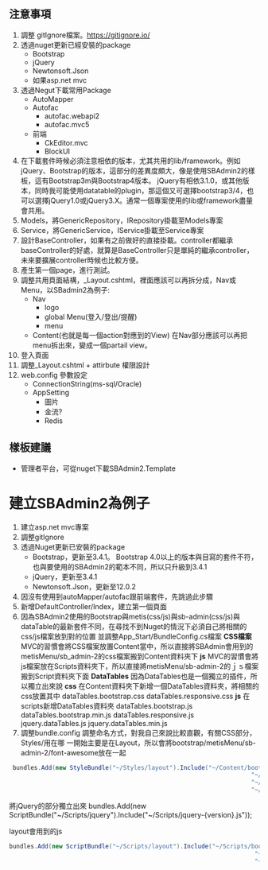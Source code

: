 ## 注意事項

1. 調整 gitIgnore檔案。https://gitignore.io/
2. 透過nuget更新已經安裝的package
   * Bootstrap
   * jQuery
   * Newtonsoft.Json
   * 如果asp.net mvc
3. 透過Negut下載常用Package
   * AutoMapper
   * Autofac
     * autofac.webapi2
     * autofac.mvc5
   * 前端
     * CkEditor.mvc
     * BlockUI
3. 在下載套件時候必須注意相依的版本，尤其共用的lib/framework。例如jQuery、Bootstrap的版本，這部分的差異度頗大，像是使用SBAdmin2的樣板，這有Bootstrap3m與Bootstrap4版本。
jQuery有相依3.1.0，或其他版本，同時我可能使用datatable的plugin，那這個又可選擇bootstrap3/4，也可以選擇jQuery1.0或jQuery3.X。通常一個專案使用的lib或framework盡量會共用。
4. Models，將GenericRepository<T>，IRepository掛載至Models專案
5. Service，將GenericService<T>，IService掛載至Service專案
6. 設計BaseController，如果有之前做好的直接掛載。controller都繼承baseController的好處，就算是BaseController只是單純的繼承controller，未來要擴展controller時候也比較方便。
7. 產生第一個page，進行測試。
8. 調整共用頁面結構，_Layout.cshtml，裡面應該可以再拆分成，Nav或Menu，以SBadmin2為例子:
   * Nav
     * logo
     * global Menu(登入/登出/提醒)
     * menu
   * Content(也就是每一個action對應到的View) 
在Nav部分應該可以再把menu拆出來，變成一個partail view。
9.  登入頁面
10. 調整_Layout.cshtml + attirbute 權限設計
11. web.config 參數設定
    * ConnectionString(ms-sql/Oracle)
    * AppSetting
      * 圖片
      * 金流?
      * Redis
## 樣板建議
* 管理者平台，可從nuget下載SBAdmin2.Template


建立SBAdmin2為例子
===
1. 建立asp.net mvc專案
2. 調整gitIgnore
3. 透過Nuget更新已安裝的package
   * Bootstrap，更新至3.4.1。 Bootstrap 4.0以上的版本與目寫的套件不符，也與要使用的SBAdmin2的範本不同，所以只升級到3.4.1
   * jQuery，更新至3.4.1
   * Newtonsoft.Json，更新至12.0.2
4. 因沒有使用到autoMapper/autofac跟前端套件，先跳過此步驟
5. 新增DefaultController/Index，建立第一個頁面
6. 因為SBAdmin2使用的Bootstrap與metis(css/js)與sb-admin(css/js)與dataTable的最新套件不同，在尋找不到Nuget的情況下必須自己將相關的css/js檔案放到對的位置
並調整App_Start/BundleConfig.cs檔案
**CSS檔案**
MVC的習慣會將CSS檔案放置Content當中，所以直接將SBAdmin會用到的metisMenu/sb_admin-2的css檔案搬到Content資料夾下
**js**
MVC的習慣會將js檔案放在Scripts資料夾下，所以直接將metisMenu/sb-admin-2的ｊｓ檔案搬到Script資料夾下面
**DataTables**
因為DataTables也是一個獨立的插件，所以獨立出來說
   **css**
   在Content資料夾下新增一個DataTables資料夾，將相關的css放置其中
   dataTables.bootstrap.css
   dataTables.responsive.css
   **js**
     在scripts新增DataTables資料夾
     dataTables.bootstrap.js
     dataTables.bootstrap.min.js
     dataTables.responsive.js
     jquery.dataTables.js
     jquery.dataTables.min.js
7. 調整bundle.config
調整命名方式，對我自己來說比較直觀，有關CSS部分，Styles/用在哪 
一開始主要是在Layout，所以會將bootstrap/metisMenu/sb-admin-2/font-awesome放在一起
```csharp
 bundles.Add(new StyleBundle("~/Styles/layout").Include("~/Content/bootstrap.min.css",
                                                                    "~/Content/metisMenu.min.css",
                                                                    "~/Content/sb-admin-2.min.css",
                                                                    "~/Content/font-awesome.min.css"));
```
將jQuery的部分獨立出來
 bundles.Add(new ScriptBundle("~/Scripts/jquery").Include("~/Scripts/jquery-{version}.js"));

 layout會用到的js
```csharp
bundles.Add(new ScriptBundle("~/Scripts/layout").Include("~/Scripts/bootstrap.min.js",
                                                                     "~/Scripts/metisMenu.min.js",
                                                                     "~/Scripts/sb-admin-2.min.js"));
```
